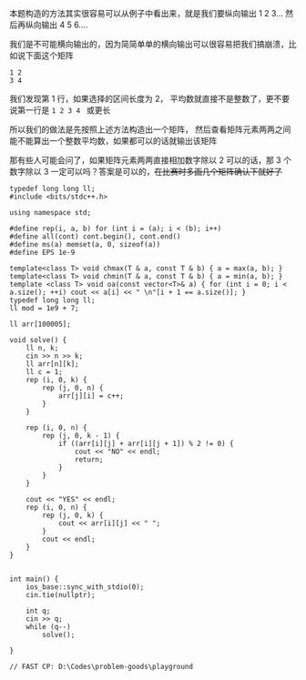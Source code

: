 本题构造的方法其实很容易可以从例子中看出来，就是我们要纵向输出 1 2 3... 然后再纵向输出 4 5 6.... 

我们是不可能横向输出的，因为简简单单的横向输出可以很容易把我们搞崩溃，比如说下面这个矩阵 
``` 
1 2 
3 4
``` 
我们发现第 1 行，如果选择的区间长度为 2， 平均数就直接不是整数了，更不要说第一行是 `1 2 3 4 ` 或更长

所以我们的做法是先按照上述方法构造出一个矩阵， 然后查看矩阵元素两两之间能不能算出一个整数平均数，如果都可以的话就输出该矩阵 

那有些人可能会问了，如果矩阵元素两两直接相加数字除以 2 可以的话，那 3 个数字除以 3 一定可以吗？答案是可以的，<del>在比赛时多画几个矩阵确认下就好了</del>

```
typedef long long ll;
#include <bits/stdc++.h>

using namespace std;

#define rep(i, a, b) for (int i = (a); i < (b); i++)
#define all(cont) cont.begin(), cont.end()
#define ms(a) memset(a, 0, sizeof(a))
#define EPS 1e-9
	
template<class T> void chmax(T & a, const T & b) { a = max(a, b); } 
template<class T> void chmin(T & a, const T & b) { a = min(a, b); } 
template <class T> void oa(const vector<T>& a) { for (int i = 0; i < a.size(); ++i) cout << a[i] << " \n"[i + 1 == a.size()]; }
typedef long long ll;
ll mod = 1e9 + 7;

ll arr[100005];

void solve() {
	ll n, k;
	cin >> n >> k;
	ll arr[n][k];
	ll c = 1;
	rep (i, 0, k) {
		rep (j, 0, n) {
			arr[j][i] = c++;
		}
	}
	
	rep (i, 0, n) {
		rep (j, 0, k - 1) {
			if ((arr[i][j] + arr[i][j + 1]) % 2 != 0) {
				cout << "NO" << endl;
				return;
			}
		}
	}
	
	cout << "YES" << endl;
	rep (i, 0, n) {
		rep (j, 0, k) {
			cout << arr[i][j] << " ";
		}
		cout << endl;
	}
}

	
int main() {
	ios_base::sync_with_stdio(0);
	cin.tie(nullptr);
	
	int q;
	cin >> q;
	while (q--)
		solve();
	
}

// FAST CP: D:\Codes\problem-goods\playground
```
